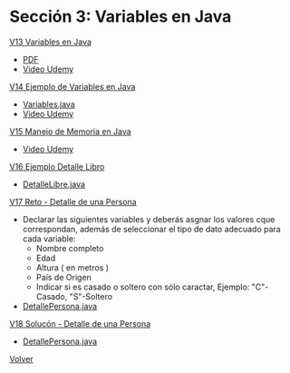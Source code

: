 # Sección 3: Variables en Java

[V13 Variables en Java ]()
* [ PDF ](V13_Variables_en_Java/Docs/02-01-00-VariablesJava-UJ.pdf)
* [ Video Udemy ](https://www.udemy.com/course/universidad-java-especialista-en-java-desde-cero-a-master/learn/lecture/44762049#overview)

[V14 Ejemplo de Variables en Java]()
* [ Variables.java ](V14_Ejemplo_de_Variables_en_Java/src/Variables.java)
* [ Video Udemy ](https://www.udemy.com/course/universidad-java-especialista-en-java-desde-cero-a-master/learn/lecture/44762117#overview)

[V15 Manejo de Memoria en Java]()
* [ Video Udemy ](https://www.udemy.com/course/universidad-java-especialista-en-java-desde-cero-a-master/learn/lecture/44762133#overview)

[V16 Ejemplo Detalle Libro]()
* [ DetalleLibre.java ](V16_Ejemplo_Detalle_de_un_Libro/src/DetalleLibro.java)

[V17 Reto - Detalle de una Persona]()
* Declarar las siguientes variables y deberás asgnar los valores cque correspondan,
además de seleccionar el tipo de dato adecuado para cada variable:
    - Nombre completo
    - Edad
    - Altura ( en metros )
    - País de Origen
    - Indicar si es casado o soltero con sólo caractar, Ejemplo:
        "C"-Casado, "S"-Soltero
* [ DetallePersona.java ](V17_Reto_Detalles_de_una_Persona/src/DetallePersona.java)

[V18 Solucón - Detalle de una Persona]()
* [ DetallePersona.java ](V18_Solucion_Detalle_de_una_Persona/src/DetallePersona.java)

[Volver](../)
